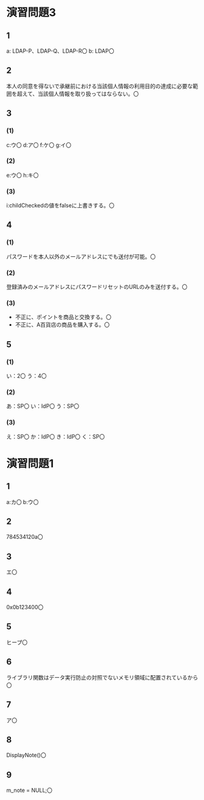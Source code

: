 # 演習問題3
## 1
a: LDAP-P、LDAP-Q、LDAP-R〇
b: LDAP〇

## 2
本人の同意を得ないで承継前における当該個人情報の利用目的の達成に必要な範囲を超えて、当該個人情報を取り扱ってはならない。〇

## 3
### (1)
c:ウ〇
d:ア〇
f:ケ〇
g:イ〇

### (2)
e:ウ〇
h:キ〇

### (3)
i:childCheckedの値をfalseに上書きする。〇

## 4
### (1)
パスワードを本人以外のメールアドレスにでも送付が可能。〇

### (2)
登録済みのメールアドレスにパスワードリセットのURLのみを送付する。〇

### (3)
- 不正に、ポイントを商品と交換する。〇
- 不正に、A百貨店の商品を購入する。〇

## 5
### (1)
い：2〇
う：4〇

### (2)
あ：SP〇
い：IdP〇
う：SP〇

### (3)
え：SP〇
か：IdP〇
き：IdP〇
く：SP〇

# 演習問題1
## 1
a:カ〇
b:ウ〇

## 2
784534120a〇

## 3
エ〇

## 4
0x0b123400〇

## 5
ヒープ〇

## 6
ライブラリ関数はデータ実行防止の対照でないメモリ領域に配置されているから〇

## 7
ア〇

## 8
DisplayNote()〇

## 9
m_note = NULL;〇
